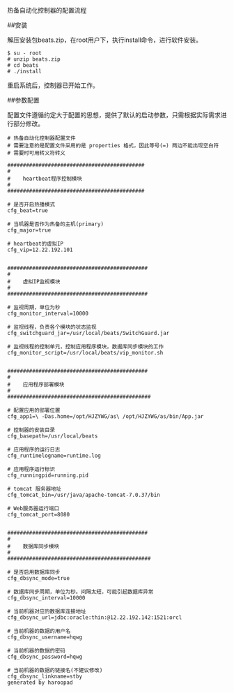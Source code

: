 热备自动化控制器的配置流程

##安装

解压安装包beats.zip，在root用户下，执行install命令，进行软件安装。

	$ su - root
	# unzip beats.zip
	# cd beats
	# ./install

重启系统后，控制器已开始工作。

##参数配置

配置文件遵循约定大于配置的思想，提供了默认的启动参数，只需根据实际需求进行部分修改。

	# 热备自动化控制器配置文件
	# 需要注意的是配置文件采用的是 properties 格式，因此等号(=) 两边不能出现空白符
	# 需要时可用转义符转义

	############################################
	#
	#    heartbeat程序控制模块
	#
	############################################

	# 是否开启热播模式
	cfg_beat=true

	# 当机器是否作为热备的主机(primary)
	cfg_major=true

	# heartbeat的虚拟IP
	cfg_vip=12.22.192.101


	#############################################
	#
	#    虚拟IP监视模块
	#
	#############################################

	# 监视周期，单位为秒
	cfg_monitor_interval=10000

	# 监视线程，负责各个模块的状态监视
	cfg_switchguard_jar=/usr/local/beats/SwitchGuard.jar

	# 监视线程的控制单元，控制应用程序模块，数据库同步模块的工作
	cfg_monitor_script=/usr/local/beats/vip_monitor.sh


	#############################################
	#
	#    应用程序部署模块
	#
	##############################################

	# 配置应用的部署位置
	cfg_app1=\ -Das.home=/opt/HJZYWG/as\ /opt/HJZYWG/as/bin/App.jar

	# 控制器的安装目录
	cfg_basepath=/usr/local/beats

	# 应用程序的运行日志
	cfg_runtimelogname=runtime.log

	# 应用程序运行标识
	cfg_runningpid=running.pid

	# tomcat 服务器地址
	cfg_tomcat_bin=/usr/java/apache-tomcat-7.0.37/bin

	# Web服务器运行端口
	cfg_tomcat_port=8080


	#############################################
	#
	#    数据库同步模块
	#
	##############################################

	# 是否启用数据库同步
	cfg_dbsync_mode=true

	# 数据库同步周期，单位为秒。间隔太短，可能引起数据库异常 
	cfg_dbsync_interval=10000

	# 当前机器对应的数据库连接地址
	cfg_dbsync_url=jdbc:oracle:thin:@12.22.192.142:1521:orcl

	# 当前机器的数据的用户名
	cfg_dbsync_username=hqwg

	# 当前机器的数据的密码
	cfg_dbsync_password=hqwg

	# 当前机器的数据的链接名(不建议修改)
	cfg_dbsync_linkname=stby
	generated by haroopad
